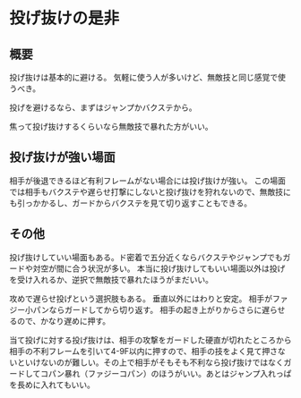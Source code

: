# 投げ抜けの是非

## 概要

投げ抜けは基本的に避ける。
気軽に使う人が多いけど、無敵技と同じ感覚で使うべき。

投げを避けるなら、まずはジャンプかバクステから。

焦って投げ抜けするくらいなら無敵技で暴れた方がいい。

## 投げ抜けが強い場面

相手が後退できるほど有利フレームがない場合には投げ抜けが強い。
この場面では相手もバクステや遅らせ打撃にしないと投げ抜けを狩れないので、無敵技にも引っかかるし、ガードからバクステを見て切り返すこともできる。

## その他

投げ抜けしていい場面もある。ド密着で五分近くならバクステやジャンプでもガードや対空が間に合う状況が多い。
本当に投げ抜けしてもいい場面以外は投げを受け入れるか、逆択で無敵技で暴れたほうがまだいい。

攻めで遅らせ投げという選択肢もある。
垂直以外にはわりと安定。
相手がファジー小パンならガードしてから切り返す。
相手の起き上がりからさらに遅らせるので、かなり遅めに押す。

当て投げに対する投げ抜けは、相手の攻撃をガードした硬直が切れたところから相手の不利フレームを引いて4-9F以内に押すので、相手の技をよく見て押さないといけないのが難しい。その上で相手がそもそも不利なら投げ抜けではなくガードしてコパン暴れ（ファジーコパン）のほうがいい。あとはジャンプ入れっぱを長めに入れてもいい。
